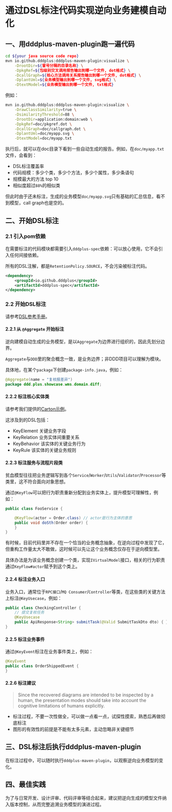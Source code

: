 # 通过DSL标注代码实现逆向业务建模自动化

## 一、用dddplus-maven-plugin跑一遍代码

```bash
cd ${your java source code repo}
mvn io.github.dddplus:dddplus-maven-plugin:visualize \
    -DrootDir=${冒号分隔的目录名称} \
    -DpkgRef=${包级别交叉调用报告输出到哪一个文件, dot格式} \
    -DcallGraph=${核心方法调用关系报告输出到哪一个文件, dot格式} \
    -DplantUml=${业务模型输出到哪一个文件, svg格式} \
    -DtextModel=${业务模型输出到哪一个文件, txt格式}
```

例如：
```bash
mvn io.github.dddplus:dddplus-maven-plugin:visualize \
    -DrawClassSimilarity=true \
    -DsimilarityThreshold=88 \
    -DrootDir=application:domain:web \
    -DpkgRef=doc/pkgref.dot \
    -DcallGraph=doc/callgraph.dot \
    -DplantUml=doc/myapp.svg \
    -DtextModel=doc/myapp.txt
```

执行后，就可以在doc目录下看到一些自动生成的报告。例如，在`doc/myapp.txt`文件，会看到：
- DSL标注覆盖率
- 代码规模：多少个类，多少个方法，多少个属性，多少条语句
- 规模最大的方法 top 10
- 相似度超过`88%`的相似类

但此时由于还未标注，生成的业务模型`doc/myapp.svg`只有基础的汇总信息，看不到模型，call graph也是空的。

## 二、开始DSL标注

### 2.1 引入pom依赖

在需要标注的代码模块都需要引入`dddplus-spec`依赖：可以放心使用，它不会引入任何间接依赖。

所有的DSL注解，都是`RetentionPolicy.SOURCE`，不会污染被标注代码。

```xml
<dependency>
    <groupId>io.github.dddplus</groupId>
    <artifactId>dddplus-spec</artifactId>
</dependency>
```

### 2.2 开始DSL标注

请参考[DSL参考手册](https://funkygao.github.io/cp-ddd-framework/doc/apidocs/io/github/dddplus/dsl/package-summary.html)。

#### 2.2.1 从 `@Aggregate` 开始标注

逆向建模自动生成的业务模型，是以`Aggregate`为边界进行组织的，因此先划分边界。

`Aggregate`与`DDD`里的聚合概念一致，是业务边界；非DDD项目可以理解为模块。

具体地，在某个`package`下创建`package-info.java`，例如：

```java
@Aggregate(name = "复核报差异")
package ddd.plus.showcase.wms.domain.diff;
```

#### 2.2.2 标注核心实体类

请参考我们提供的[Carton示例](../dddplus-test/src/test/java/ddd/plus/showcase/wms/domain/carton/Carton.java)。

这涉及到的DSL包括：
- KeyElement 关键业务字段
- KeyRelation 业务实体间重要关系
- KeyBehavior 该实体的关键业务行为
- KeyRule 该实体的关键业务规则

#### 2.2.3 标注服务与流程片段类

贫血模型往往把业务逻辑写到各个`Service`/`Worker`/`Utils`/`Validator`/`Processor`等类里，这不符合面向对象思想。

通过`@KeyFlow`可以把行为职责重新分配到业务实体上，提升模型可理解性，例如：

```java
public class FooService {

    @KeyFlow(actor = Order.class) // actor是行为主体的意思
    public void doSth(Order order) {
    }
}
```

有时候，目前代码里并不存在一个恰当的业务概念抽象，在逆向过程中发现了它，但重构工作量太大不敢做，这时候可以先让这个业务概念仅存在于逆向模型里。

具体办法是为该业务概念创建一个类，实现`IVirtualModel`接口，相关的行为职责通过`KeyFlow#actor`赋予到这个类上。

#### 2.2.4 标注业务入口

业务入口，通常位于`RPC接口`/`MQ Consumer`/`Controller`等类，在这些类的关键方法上标注`@KeyUsecase`，例如：

```java
public class CheckingController {
    // 提交复核任务
    @KeyUsecase
    public ApiResponse<String> submitTask(@Valid SubmitTaskDto dto) { }
}
```

#### 2.2.5 标注业务事件

通过`@KeyEvent`标注在业务事件类上，例如：

```java
@KeyEvent
public class OrderShippedEvent {
}
```

#### 2.2.6 标注建议

>Since the recovered diagrams are intended to be inspected by a human, the presentation modes should take into account the cognitive limitations of humans explicitly. 

- 标注过程，不要一次性做全，可以做一点看一点，试探性摸索，熟悉后再做彻底标注
- 图形的有效性的前提是不能有太多元素，主动忽略非关键细节

## 三、DSL标注后执行dddplus-maven-plugin

在标注过程中，可以随时执行`dddplus-maven-plugin`，以观察逆向业务模型的变化。

## 四、最佳实践

为了与日常开发、设计评审、代码评审等结合起来，建议把逆向生成的模型文件纳入版本控制，从而完整追溯业务模型的演进过程。
